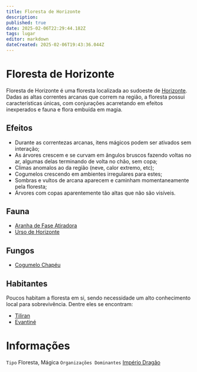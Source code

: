 ```yaml
---
title: Floresta de Horizonte
description: 
published: true
date: 2025-02-06T22:29:44.182Z
tags: lugar
editor: markdown
dateCreated: 2025-02-06T19:43:36.044Z
---
```


# Floresta de Horizonte
Floresta de Horizonte é uma floresta localizada ao sudoeste de [Horizonte](/lugares/plano-material/drafeon/sul-de-drafeon/horizonte). Dadas as altas correntes arcanas que correm na região, a floresta possui características únicas, com conjurações acarretando em efeitos inexperados e fauna e flora embuída em magia.

## Efeitos
- Durante as correntezas arcanas, itens mágicos podem ser ativados sem interação;
- As árvores crescem e se curvam em ângulos bruscos fazendo voltas no ar, algumas delas terminando de volta no chão, sem copa;
- Climas anomalos ao da região (neve, calor extremo, etc);
- Cogumelos crescendo em ambientes irregulares para estes;
- Sombras e vultos de arcana aparecem e caminham momentaneamente pela floresta;
- Árvores com copas aparentemente tão altas que não são visíveis.

## Fauna
- [Aranha de Fase Atiradora](/fauna-e-flora/aranha-de-fase-atiradora)
- [Urso de Horizonte](/fauna-e-flora/urso-de-horizonte)

## Fungos
- [Cogumelo Chapéu](/fauna-e-flora/cogumelo-chapeu)

## Habitantes
Poucos habitam a floresta em si, sendo necessidade um alto conhecimento local para sobrevivência. Dentre eles se encontram:

- [Tiliran](/individuos/tiliran)
- [Evantiné](/individuos/evantine)

# Informações
`Tipo` Floresta, Mágica
`Organizações Dominantes` [Império Dragão](/faccoes/nacoes/imperio-dragao)